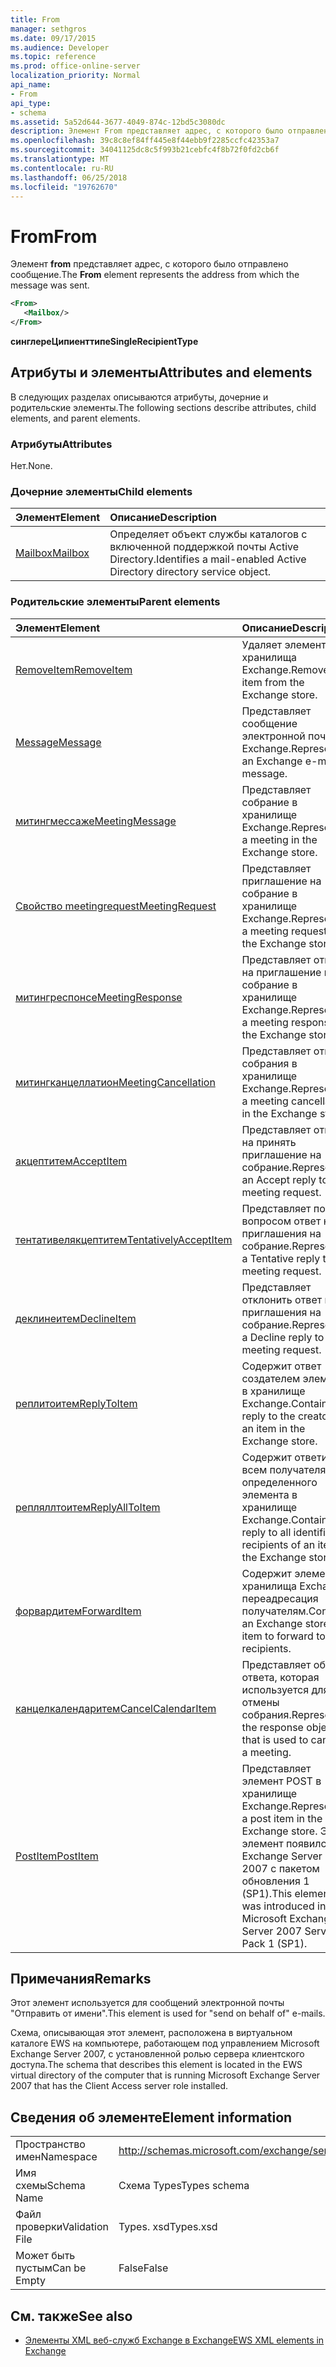 ```yaml
---
title: From
manager: sethgros
ms.date: 09/17/2015
ms.audience: Developer
ms.topic: reference
ms.prod: office-online-server
localization_priority: Normal
api_name:
- From
api_type:
- schema
ms.assetid: 5a52d644-3677-4049-874c-12bd5c3080dc
description: Элемент From представляет адрес, с которого было отправлено сообщение.
ms.openlocfilehash: 39c8c8ef84ff445e8f44ebb9f2285ccfc42353a7
ms.sourcegitcommit: 34041125dc8c5f993b21cebfc4f8b72f0fd2cb6f
ms.translationtype: MT
ms.contentlocale: ru-RU
ms.lasthandoff: 06/25/2018
ms.locfileid: "19762670"
---
```

# <a name="from"></a><span data-ttu-id="93eda-103">From</span><span class="sxs-lookup"><span data-stu-id="93eda-103">From</span></span>

<span data-ttu-id="93eda-104">Элемент **from** представляет адрес, с которого было отправлено сообщение.</span><span class="sxs-lookup"><span data-stu-id="93eda-104">The **From** element represents the address from which the message was sent.</span></span> 
  
```xml
<From>
   <Mailbox/>
</From>
```

 <span data-ttu-id="93eda-105">**синглереЦипиенттипе**</span><span class="sxs-lookup"><span data-stu-id="93eda-105">**SingleRecipientType**</span></span>
## <a name="attributes-and-elements"></a><span data-ttu-id="93eda-106">Атрибуты и элементы</span><span class="sxs-lookup"><span data-stu-id="93eda-106">Attributes and elements</span></span>

<span data-ttu-id="93eda-107">В следующих разделах описываются атрибуты, дочерние и родительские элементы.</span><span class="sxs-lookup"><span data-stu-id="93eda-107">The following sections describe attributes, child elements, and parent elements.</span></span>
  
### <a name="attributes"></a><span data-ttu-id="93eda-108">Атрибуты</span><span class="sxs-lookup"><span data-stu-id="93eda-108">Attributes</span></span>

<span data-ttu-id="93eda-109">Нет.</span><span class="sxs-lookup"><span data-stu-id="93eda-109">None.</span></span>
  
### <a name="child-elements"></a><span data-ttu-id="93eda-110">Дочерние элементы</span><span class="sxs-lookup"><span data-stu-id="93eda-110">Child elements</span></span>

|<span data-ttu-id="93eda-111">**Элемент**</span><span class="sxs-lookup"><span data-stu-id="93eda-111">**Element**</span></span>|<span data-ttu-id="93eda-112">**Описание**</span><span class="sxs-lookup"><span data-stu-id="93eda-112">**Description**</span></span>|
|:-----|:-----|
|[<span data-ttu-id="93eda-113">Mailbox</span><span class="sxs-lookup"><span data-stu-id="93eda-113">Mailbox</span></span>](mailbox.md) <br/> |<span data-ttu-id="93eda-114">Определяет объект службы каталогов с включенной поддержкой почты Active Directory.</span><span class="sxs-lookup"><span data-stu-id="93eda-114">Identifies a mail-enabled Active Directory directory service object.</span></span>  <br/> |
   
### <a name="parent-elements"></a><span data-ttu-id="93eda-115">Родительские элементы</span><span class="sxs-lookup"><span data-stu-id="93eda-115">Parent elements</span></span>

|<span data-ttu-id="93eda-116">**Элемент**</span><span class="sxs-lookup"><span data-stu-id="93eda-116">**Element**</span></span>|<span data-ttu-id="93eda-117">**Описание**</span><span class="sxs-lookup"><span data-stu-id="93eda-117">**Description**</span></span>|
|:-----|:-----|
|[<span data-ttu-id="93eda-118">RemoveItem</span><span class="sxs-lookup"><span data-stu-id="93eda-118">RemoveItem</span></span>](removeitem.md) <br/> |<span data-ttu-id="93eda-119">Удаляет элемент из хранилища Exchange.</span><span class="sxs-lookup"><span data-stu-id="93eda-119">Removes an item from the Exchange store.</span></span>  <br/> |
|[<span data-ttu-id="93eda-120">Message</span><span class="sxs-lookup"><span data-stu-id="93eda-120">Message</span></span>](message-ex15websvcsotherref.md) <br/> |<span data-ttu-id="93eda-121">Представляет сообщение электронной почты Exchange.</span><span class="sxs-lookup"><span data-stu-id="93eda-121">Represents an Exchange e-mail message.</span></span>  <br/> |
|[<span data-ttu-id="93eda-122">митингмессаже</span><span class="sxs-lookup"><span data-stu-id="93eda-122">MeetingMessage</span></span>](meetingmessage.md) <br/> |<span data-ttu-id="93eda-123">Представляет собрание в хранилище Exchange.</span><span class="sxs-lookup"><span data-stu-id="93eda-123">Represents a meeting in the Exchange store.</span></span>  <br/> |
|[<span data-ttu-id="93eda-124">Свойство meetingrequest</span><span class="sxs-lookup"><span data-stu-id="93eda-124">MeetingRequest</span></span>](meetingrequest.md) <br/> |<span data-ttu-id="93eda-125">Представляет приглашение на собрание в хранилище Exchange.</span><span class="sxs-lookup"><span data-stu-id="93eda-125">Represents a meeting request in the Exchange store.</span></span>  <br/> |
|[<span data-ttu-id="93eda-126">митингреспонсе</span><span class="sxs-lookup"><span data-stu-id="93eda-126">MeetingResponse</span></span>](meetingresponse.md) <br/> |<span data-ttu-id="93eda-127">Представляет ответ на приглашение на собрание в хранилище Exchange.</span><span class="sxs-lookup"><span data-stu-id="93eda-127">Represents a meeting response in the Exchange store.</span></span>  <br/> |
|[<span data-ttu-id="93eda-128">митингканцеллатион</span><span class="sxs-lookup"><span data-stu-id="93eda-128">MeetingCancellation</span></span>](meetingcancellation.md) <br/> |<span data-ttu-id="93eda-129">Представляет отмену собрания в хранилище Exchange.</span><span class="sxs-lookup"><span data-stu-id="93eda-129">Represents a meeting cancellation in the Exchange store.</span></span>  <br/> |
|[<span data-ttu-id="93eda-130">акцептитем</span><span class="sxs-lookup"><span data-stu-id="93eda-130">AcceptItem</span></span>](acceptitem.md) <br/> |<span data-ttu-id="93eda-131">Представляет ответ на принять приглашение на собрание.</span><span class="sxs-lookup"><span data-stu-id="93eda-131">Represents an Accept reply to a meeting request.</span></span>  <br/> |
|[<span data-ttu-id="93eda-132">тентативелякцептитем</span><span class="sxs-lookup"><span data-stu-id="93eda-132">TentativelyAcceptItem</span></span>](tentativelyacceptitem.md) <br/> |<span data-ttu-id="93eda-133">Представляет под вопросом ответ на приглашения на собрание.</span><span class="sxs-lookup"><span data-stu-id="93eda-133">Represents a Tentative reply to a meeting request.</span></span>  <br/> |
|[<span data-ttu-id="93eda-134">деклинеитем</span><span class="sxs-lookup"><span data-stu-id="93eda-134">DeclineItem</span></span>](declineitem.md) <br/> |<span data-ttu-id="93eda-135">Представляет отклонить ответ на приглашения на собрание.</span><span class="sxs-lookup"><span data-stu-id="93eda-135">Represents a Decline reply to a meeting request.</span></span>  <br/> |
|[<span data-ttu-id="93eda-136">реплитоитем</span><span class="sxs-lookup"><span data-stu-id="93eda-136">ReplyToItem</span></span>](replytoitem.md) <br/> |<span data-ttu-id="93eda-137">Содержит ответ создателем элемента в хранилище Exchange.</span><span class="sxs-lookup"><span data-stu-id="93eda-137">Contains a reply to the creator of an item in the Exchange store.</span></span>  <br/> |
|[<span data-ttu-id="93eda-138">репляллтоитем</span><span class="sxs-lookup"><span data-stu-id="93eda-138">ReplyAllToItem</span></span>](replyalltoitem.md) <br/> |<span data-ttu-id="93eda-139">Содержит ответить всем получателям определенного элемента в хранилище Exchange.</span><span class="sxs-lookup"><span data-stu-id="93eda-139">Contains a reply to all identified recipients of an item in the Exchange store.</span></span>  <br/> |
|[<span data-ttu-id="93eda-140">форвардитем</span><span class="sxs-lookup"><span data-stu-id="93eda-140">ForwardItem</span></span>](forwarditem.md) <br/> |<span data-ttu-id="93eda-141">Содержит элемент хранилища Exchange переадресация получателям.</span><span class="sxs-lookup"><span data-stu-id="93eda-141">Contains an Exchange store item to forward to recipients.</span></span>  <br/> |
|[<span data-ttu-id="93eda-142">канцелкалендаритем</span><span class="sxs-lookup"><span data-stu-id="93eda-142">CancelCalendarItem</span></span>](cancelcalendaritem.md) <br/> |<span data-ttu-id="93eda-143">Представляет объект ответа, которая используется для отмены собрания.</span><span class="sxs-lookup"><span data-stu-id="93eda-143">Represents the response object that is used to cancel a meeting.</span></span>  <br/> |
|[<span data-ttu-id="93eda-144">PostItem</span><span class="sxs-lookup"><span data-stu-id="93eda-144">PostItem</span></span>](postitem.md) <br/> |<span data-ttu-id="93eda-145">Представляет элемент POST в хранилище Exchange.</span><span class="sxs-lookup"><span data-stu-id="93eda-145">Represents a post item in the Exchange store.</span></span> <span data-ttu-id="93eda-146">Этот элемент появился в Exchange Server 2007 с пакетом обновления 1 (SP1).</span><span class="sxs-lookup"><span data-stu-id="93eda-146">This element was introduced in Microsoft Exchange Server 2007 Service Pack 1 (SP1).</span></span>  <br/> |
   
## <a name="remarks"></a><span data-ttu-id="93eda-147">Примечания</span><span class="sxs-lookup"><span data-stu-id="93eda-147">Remarks</span></span>

<span data-ttu-id="93eda-148">Этот элемент используется для сообщений электронной почты "Отправить от имени".</span><span class="sxs-lookup"><span data-stu-id="93eda-148">This element is used for "send on behalf of" e-mails.</span></span>
  
<span data-ttu-id="93eda-149">Схема, описывающая этот элемент, расположена в виртуальном каталоге EWS на компьютере, работающем под управлением Microsoft Exchange Server 2007, с установленной ролью сервера клиентского доступа.</span><span class="sxs-lookup"><span data-stu-id="93eda-149">The schema that describes this element is located in the EWS virtual directory of the computer that is running Microsoft Exchange Server 2007 that has the Client Access server role installed.</span></span>
  
## <a name="element-information"></a><span data-ttu-id="93eda-150">Сведения об элементе</span><span class="sxs-lookup"><span data-stu-id="93eda-150">Element information</span></span>

|||
|:-----|:-----|
|<span data-ttu-id="93eda-151">Пространство имен</span><span class="sxs-lookup"><span data-stu-id="93eda-151">Namespace</span></span>  <br/> |http://schemas.microsoft.com/exchange/services/2006/types  <br/> |
|<span data-ttu-id="93eda-152">Имя схемы</span><span class="sxs-lookup"><span data-stu-id="93eda-152">Schema Name</span></span>  <br/> |<span data-ttu-id="93eda-153">Схема Types</span><span class="sxs-lookup"><span data-stu-id="93eda-153">Types schema</span></span>  <br/> |
|<span data-ttu-id="93eda-154">Файл проверки</span><span class="sxs-lookup"><span data-stu-id="93eda-154">Validation File</span></span>  <br/> |<span data-ttu-id="93eda-155">Types. xsd</span><span class="sxs-lookup"><span data-stu-id="93eda-155">Types.xsd</span></span>  <br/> |
|<span data-ttu-id="93eda-156">Может быть пустым</span><span class="sxs-lookup"><span data-stu-id="93eda-156">Can be Empty</span></span>  <br/> |<span data-ttu-id="93eda-157">False</span><span class="sxs-lookup"><span data-stu-id="93eda-157">False</span></span>  <br/> |
   
## <a name="see-also"></a><span data-ttu-id="93eda-158">См. также</span><span class="sxs-lookup"><span data-stu-id="93eda-158">See also</span></span>



- [<span data-ttu-id="93eda-159">Элементы XML веб-служб Exchange в Exchange</span><span class="sxs-lookup"><span data-stu-id="93eda-159">EWS XML elements in Exchange</span></span>](ews-xml-elements-in-exchange.md)

